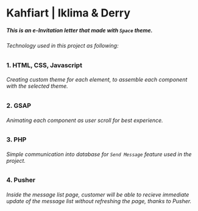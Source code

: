 # Kahfiart | Iklima & Derry

##### This is an e-Invitation letter that made with `Space` theme.

###### Technology used in this project as following:
### 1. HTML, CSS, Javascript
###### Creating custom theme for each element, to assemble each component with the selected theme.
### 2. GSAP
###### Animating each component as user scroll for best experience.
### 3. PHP
###### Simple communication into database for `Send Message` feature used in the project.
### 4. Pusher
###### Inside the message list page, customer will be able to recieve immediate update of the message list without refreshing the page, thanks to Pusher.
